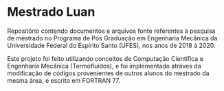 # Mestrado Luan
Repositório contendo documentos e arquivos fonte referentes à pesquisa de mestrado no Programa de Pós Graduação em Engenharia Mecânica da Universidade Federal do Espírito Santo (UFES), nos anos de 2018 à 2020.

Este projeto foi feito utilizando conceitos de Computação Científica e Engenharia Mecânica (Termofluidos), e foi implementado atráves da modificação de códigos provenientes de outros alunos do mestrado da mesma àrea, e escrito em FORTRAN 77.
